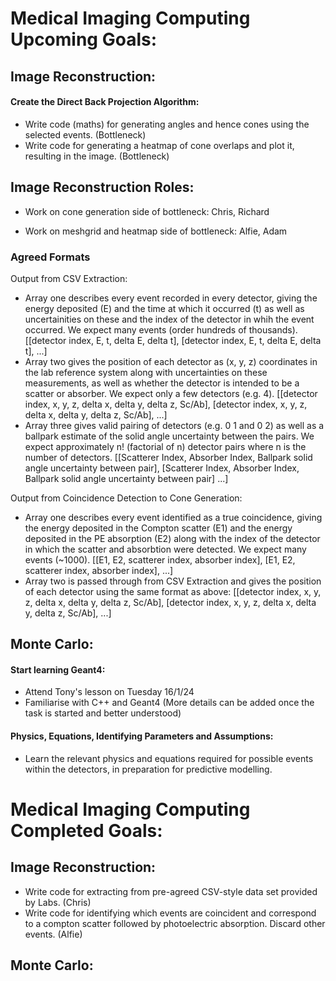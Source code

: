 # Medical Imaging Computing Upcoming Goals:


## Image Reconstruction:

#### Create the Direct Back Projection Algorithm:


- Write code (maths) for generating angles and hence cones using the selected events. (Bottleneck)
- Write code for generating a heatmap of cone overlaps and plot it, resulting in the image. (Bottleneck)

## Image Reconstruction Roles:

- Work on cone generation side of bottleneck: Chris, Richard

- Work on meshgrid and heatmap side of bottleneck: Alfie, Adam

### Agreed Formats

Output from CSV Extraction: 
- Array one describes every event recorded in every detector, giving the energy deposited (E) and the time at which it occurred (t) as well as uncertainities on these and the index of the detector in whih the event occurred. We expect many events (order hundreds of thousands).
[[detector index, E, t, delta E, delta t], [detector index, E, t, delta E, delta t], ...]
- Array two gives the position of each detector as (x, y, z) coordinates in the lab reference system along with uncertainties on these measurements, as well as whether the detector is intended to be a scatter or absorber. We expect only a few detectors (e.g. 4).
[[detector index, x, y, z, delta x, delta y, delta z, Sc/Ab], [detector index, x, y, z, delta x, delta y, delta z, Sc/Ab], ...]
- Array three gives valid pairing of detectors (e.g. 0 1 and 0 2) as well as a ballpark estimate of the solid angle uncertainty between the pairs. We expect approximately n! (factorial of n) detector pairs where n is the number of detectors.
[[Scatterer Index, Absorber Index, Ballpark solid angle uncertainty between pair], [Scatterer Index, Absorber Index, Ballpark solid angle uncertainty between pair] ...]

Output from Coincidence Detection to Cone Generation:
- Array one describes every event identified as a true coincidence, giving the energy deposited in the Compton scatter (E1) and the energy deposited in the PE absorption (E2) along with the index of the detector in which the scatter and absorbtion were detected. We expect many events (~1000).
[[E1, E2, scatterer index, absorber index], [E1, E2, scatterer index, absorber index], ...]
- Array two is passed through from CSV Extraction and gives the position of each detector using the same format as above:
[[detector index, x, y, z, delta x, delta y, delta z, Sc/Ab], [detector index, x, y, z, delta x, delta y, delta z, Sc/Ab], ...]


## Monte Carlo:

#### Start learning Geant4:
- Attend Tony's lesson on Tuesday 16/1/24
- Familiarise with C++ and Geant4 (More details can be added once the task is started and better understood)

#### Physics, Equations, Identifying Parameters and Assumptions:
- Learn the relevant physics and equations required for possible events within the detectors, in preparation for predictive modelling.



# Medical Imaging Computing Completed Goals:

## Image Reconstruction:

- Write code for extracting from pre-agreed CSV-style data set provided by Labs. (Chris)
- Write code for identifying which events are coincident and correspond to a compton scatter followed by photoelectric absorption. Discard other events. (Alfie)

## Monte Carlo:


